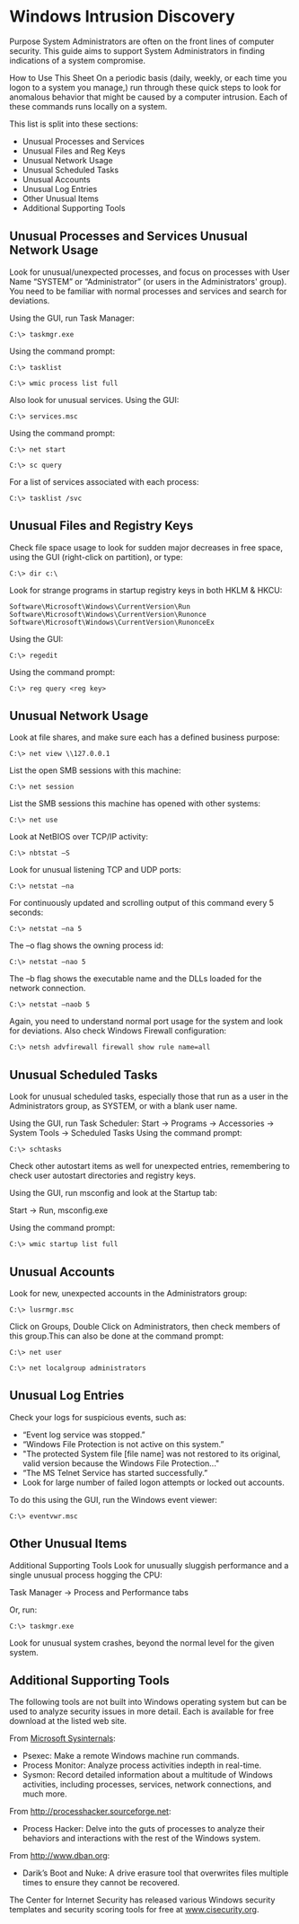 # Windows Intrusion Discovery
Purpose
System Administrators are often on the front lines of computer security. This guide aims to support System Administrators in finding indications of a system compromise.

How to Use This Sheet
On a periodic basis (daily, weekly, or each time you logon to a system you manage,) run through these quick steps to look for anomalous behavior that might be caused by a computer intrusion. Each of these commands runs locally on a system.

This list is split into these sections:
* Unusual Processes and Services
* Unusual Files and Reg Keys
* Unusual Network Usage
* Unusual Scheduled Tasks
* Unusual Accounts
* Unusual Log Entries
* Other Unusual Items
* Additional Supporting Tools

## Unusual Processes and Services Unusual Network Usage
Look for unusual/unexpected processes, and focus on processes with User Name “SYSTEM” or “Administrator” (or users in the Administrators' group). You need to be familiar with normal processes and services and search for deviations.

Using the GUI, run Task Manager:

```C:\> taskmgr.exe```

Using the command prompt:

```C:\> tasklist```

```C:\> wmic process list full```

Also look for unusual services. Using the GUI:

```C:\> services.msc```

Using the command prompt:

```C:\> net start```

```C:\> sc query```

For a list of services associated with each process:

```C:\> tasklist /svc``` 

## Unusual Files and Registry Keys

Check file space usage to look for sudden major decreases in free space, using the GUI (right-click on partition), or type:

```C:\> dir c:\```

Look for strange programs in startup registry keys in both HKLM & HKCU:
```
Software\Microsoft\Windows\CurrentVersion\Run
Software\Microsoft\Windows\CurrentVersion\Runonce
Software\Microsoft\Windows\CurrentVersion\RunonceEx
```

Using the GUI:

```C:\> regedit```

Using the command prompt:

```C:\> reg query <reg key>```

## Unusual Network Usage

Look at file shares, and make sure each has a defined business purpose:

```C:\> net view \\127.0.0.1```

List the open SMB sessions with this machine:

```C:\> net session```

List the SMB sessions this machine has opened with other systems:

```C:\> net use```

Look at NetBIOS over TCP/IP activity:

```C:\> nbtstat –S```

Look for unusual listening TCP and UDP ports:

```C:\> netstat –na```

For continuously updated and scrolling output of this command every 5 seconds:

```C:\> netstat –na 5```

The –o flag shows the owning process id:

```C:\> netstat –nao 5```

The –b flag shows the executable name and the DLLs loaded for the network connection.

```C:\> netstat –naob 5```

Again, you need to understand normal port usage for the system and look for deviations. Also check Windows Firewall configuration:

```C:\> netsh advfirewall firewall show rule name=all```

## Unusual Scheduled Tasks

Look for unusual scheduled tasks, especially those that run as a user in the Administrators group, as SYSTEM, or with a blank user name.

Using the GUI, run Task Scheduler: Start -> Programs -> Accessories -> System Tools -> Scheduled Tasks
Using the command prompt:

```C:\> schtasks```

Check other autostart items as well for unexpected entries, remembering to check user autostart directories and registry keys.

Using the GUI, run msconfig and look at the Startup tab:

Start -> Run, msconfig.exe

Using the command prompt:

```C:\> wmic startup list full```

## Unusual Accounts
Look for new, unexpected accounts in the Administrators group:

```C:\> lusrmgr.msc```

Click on Groups, Double Click on Administrators, then check members of this group.This can also be done at the command prompt:

```C:\> net user```

```C:\> net localgroup administrators```

## Unusual Log Entries

Check your logs for suspicious events, such as:
* “Event log service was stopped.”
* “Windows File Protection is not active on this system.”
* "The protected System file [file name] was not restored to its original, valid version because the Windows File Protection..."
* “The MS Telnet Service has started successfully.”
* Look for large number of failed logon attempts or locked out accounts.

To do this using the GUI, run the Windows event viewer:

```C:\> eventvwr.msc```

## Other Unusual Items

Additional Supporting Tools
Look for unusually sluggish performance and a single unusual process hogging the CPU:

Task Manager -> Process and Performance tabs

Or, run:

```C:\> taskmgr.exe```

Look for unusual system crashes, beyond the normal level for the given system.

## Additional Supporting Tools

The following tools are not built into Windows operating system but can be used to analyze security issues in more detail. Each is available for free download at the listed web site.

From [Microsoft Sysinternals](https://technet.microsoft.com/en-us/sysinternals):
* Psexec: Make a remote Windows machine run commands.
* Process Monitor: Analyze process activities indepth in real-time.
* Sysmon: Record detailed information about a multitude of Windows activities, including processes, services, network connections, and much more.

From http://processhacker.sourceforge.net:
* Process Hacker: Delve into the guts of processes to analyze their behaviors and interactions with the rest of the Windows system.

From http://www.dban.org:
* Darik’s Boot and Nuke: A drive erasure tool that overwrites files multiple times to ensure they cannot be recovered.

The Center for Internet Security has released various Windows security templates and security scoring tools for free at www.cisecurity.org.